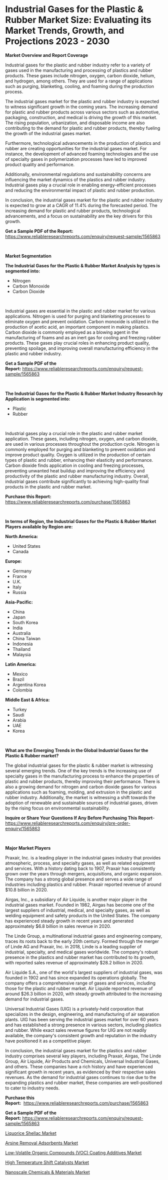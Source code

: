 <p><h1>Industrial Gases for the Plastic & Rubber Market Size: Evaluating its Market Trends, Growth, and Projections 2023 - 2030</h1></p><p><strong>Market Overview and Report Coverage</strong></p>
<p><p>Industrial gases for the plastic and rubber industry refer to a variety of gases used in the manufacturing and processing of plastics and rubber products. These gases include nitrogen, oxygen, carbon dioxide, helium, and hydrogen, among others. They are used for a range of applications such as purging, blanketing, cooling, and foaming during the production process.</p><p>The industrial gases market for the plastic and rubber industry is expected to witness significant growth in the coming years. The increasing demand for plastic and rubber products across various sectors such as automotive, packaging, construction, and medical is driving the growth of this market. The rising population, urbanization, and disposable income are also contributing to the demand for plastic and rubber products, thereby fueling the growth of the industrial gases market.</p><p>Furthermore, technological advancements in the production of plastics and rubber are creating opportunities for the industrial gases market. For instance, the development of advanced foaming technologies and the use of specialty gases in polymerization processes have led to improved product quality and performance.</p><p>Additionally, environmental regulations and sustainability concerns are influencing the market dynamics of the plastics and rubber industry. Industrial gases play a crucial role in enabling energy-efficient processes and reducing the environmental impact of plastic and rubber production.</p><p>In conclusion, the industrial gases market for the plastic and rubber industry is expected to grow at a CAGR of 11.4% during the forecasted period. The increasing demand for plastic and rubber products, technological advancements, and a focus on sustainability are the key drivers for this growth.</p></p>
<p><strong>Get a Sample PDF of the Report:</strong> <a href="https://www.reliableresearchreports.com/enquiry/request-sample/1565863">https://www.reliableresearchreports.com/enquiry/request-sample/1565863</a></p>
<p>&nbsp;</p>
<p><strong>Market Segmentation</strong></p>
<p><strong>The Industrial Gases for the Plastic & Rubber Market Analysis by types is segmented into:</strong></p>
<p><ul><li>Nitrogen</li><li>Carbon Monoxide</li><li>Carbon Dioxide</li></ul></p>
<p>&nbsp;</p>
<p><p>Industrial gases are essential in the plastic and rubber market for various applications. Nitrogen is used for purging and blanketing processes to eliminate oxygen and prevent oxidation. Carbon monoxide is utilized in the production of acetic acid, an important component in making plastics. Carbon dioxide is commonly employed as a blowing agent in the manufacturing of foams and as an inert gas for cooling and freezing rubber products. These gases play crucial roles in enhancing product quality, preventing spoilage, and improving overall manufacturing efficiency in the plastic and rubber industry.</p></p>
<p><strong>Get a Sample PDF of the Report:</strong>&nbsp;<a href="https://www.reliableresearchreports.com/enquiry/request-sample/1565863">https://www.reliableresearchreports.com/enquiry/request-sample/1565863</a></p>
<p>&nbsp;</p>
<p><strong>The Industrial Gases for the Plastic & Rubber Market Industry Research by Application is segmented into:</strong></p>
<p><ul><li>Plastic</li><li>Rubber</li></ul></p>
<p>&nbsp;</p>
<p><p>Industrial gases play a crucial role in the plastic and rubber market application. These gases, including nitrogen, oxygen, and carbon dioxide, are used in various processes throughout the production cycle. Nitrogen is commonly employed for purging and blanketing to prevent oxidation and improve product quality. Oxygen is utilized in the production of certain types of plastic and rubber, enhancing their elasticity and performance. Carbon dioxide finds application in cooling and freezing processes, preventing unwanted heat buildup and improving the efficiency and productivity of the plastic and rubber manufacturing industry. Overall, industrial gases contribute significantly to achieving high-quality final products in the plastic and rubber market.</p></p>
<p><strong>Purchase this Report:</strong>&nbsp; <a href="https://www.reliableresearchreports.com/purchase/1565863">https://www.reliableresearchreports.com/purchase/1565863</a></p>
<p>&nbsp;</p>
<p><strong>In terms of Region, the Industrial Gases for the Plastic & Rubber Market Players available by Region are:</strong></p>
<p>
    <p> <strong> North America: </strong>
        <ul>
            <li>United States</li>
            <li>Canada</li>
        </ul>
        </p> 
    <p> <strong> Europe: </strong>
        <ul>
            <li>Germany</li>
            <li>France</li>
            <li>U.K.</li>
            <li>Italy</li>
            <li>Russia</li>
        </ul>
        </p> 
    <p> <strong> Asia-Pacific: </strong>
        <ul>
            <li>China</li>
            <li>Japan</li>
            <li>South Korea</li>
            <li>India</li>
            <li>Australia</li>
            <li>China Taiwan</li>
            <li>Indonesia</li>
            <li>Thailand</li>
            <li>Malaysia</li>
        </ul>
        </p> 
    <p> <strong> Latin America: </strong>
        <ul>
            <li>Mexico</li>
            <li>Brazil</li>
            <li>Argentina Korea</li>
            <li>Colombia</li>
        </ul>
        </p> 
    <p> <strong> Middle East & Africa: </strong>
        <ul>
            <li>Turkey</li>
            <li>Saudi</li>
            <li>Arabia</li>
            <li>UAE</li>
            <li>Korea</li>
        </ul>
    </p>
    </p>
<p>&nbsp;</p>
<p><strong>What are the Emerging Trends in the Global Industrial Gases for the Plastic & Rubber market?</strong></p>
<p><p>The global industrial gases for the plastic & rubber market is witnessing several emerging trends. One of the key trends is the increasing use of specialty gases in the manufacturing process to enhance the properties of plastic and rubber products, thereby improving their performance. There is also a growing demand for nitrogen and carbon dioxide gases for various applications such as foaming, molding, and extrusion in the plastic and rubber industry. Additionally, the market is witnessing a shift towards the adoption of renewable and sustainable sources of industrial gases, driven by the rising focus on environmental sustainability.</p></p>
<p><strong>Inquire or Share Your Questions If Any Before Purchasing This Report</strong>- <a href="https://www.reliableresearchreports.com/enquiry/pre-order-enquiry/1565863">https://www.reliableresearchreports.com/enquiry/pre-order-enquiry/1565863</a></p>
<p>&nbsp;</p>
<p><strong>Major Market Players</strong></p>
<p><p>Praxair, Inc. is a leading player in the industrial gases industry that provides atmospheric, process, and specialty gases, as well as related equipment and services. With a history dating back to 1907, Praxair has consistently grown over the years through mergers, acquisitions, and organic expansion. The company has a strong global presence and serves a wide range of industries including plastics and rubber. Praxair reported revenue of around $10.8 billion in 2020. </p><p>Airgas, Inc., a subsidiary of Air Liquide, is another major player in the industrial gases market. Founded in 1982, Airgas has become one of the largest suppliers of industrial, medical, and specialty gases, as well as welding equipment and safety products in the United States. The company has experienced steady growth in recent years and generated approximately $6.8 billion in sales revenue in 2020.</p><p>The Linde Group, a multinational industrial gases and engineering company, traces its roots back to the early 20th century. Formed through the merger of Linde AG and Praxair, Inc. in 2018, Linde is a leading supplier of industrial, specialty, and medical gases worldwide. The company's robust presence in the plastics and rubber market has contributed to its growth, with reported sales revenue of approximately $28.2 billion in 2020.</p><p>Air Liquide S.A., one of the world's largest suppliers of industrial gases, was founded in 1902 and has since expanded its operations globally. The company offers a comprehensive range of gases and services, including those for the plastic and rubber market. Air Liquide reported revenue of around $26.3 billion in 2020, with steady growth attributed to the increasing demand for industrial gases.</p><p>Universal Industrial Gases (UIG) is a privately-held corporation that specializes in the design, engineering, and manufacturing of air separation plants. UIG has been serving the industrial gases market for over 60 years and has established a strong presence in various sectors, including plastics and rubber. While exact sales revenue figures for UIG are not readily available, the company's consistent growth and reputation in the industry have positioned it as a competitive player.</p><p>In conclusion, the industrial gases market for the plastics and rubber industry comprises several key players, including Praxair, Airgas, The Linde Group, Air Liquide, Air Products and Chemicals, Universal Industrial Gases, and others. These companies have a rich history and have experienced significant growth in recent years, as evidenced by their respective sales revenues. As the demand for industrial gases continues to rise due to the expanding plastics and rubber market, these companies are well-positioned to cater to industry needs.</p></p>
<p><strong>Purchase this Report:</strong>&nbsp;&nbsp;<a href="https://www.reliableresearchreports.com/purchase/1565863">https://www.reliableresearchreports.com/purchase/1565863</a></p>
<p></p>
<p><strong>Get a Sample PDF of the Report:</strong>&nbsp;<a href="https://www.reliableresearchreports.com/enquiry/request-sample/1565863">https://www.reliableresearchreports.com/enquiry/request-sample/1565863</a></p>
<p><p><a href="https://github.com/ruslanpoljakovrd177/Market-Research-Report-List-1/blob/main/liquorice-shellac-market.md">Liquorice Shellac Market</a></p><p><a href="https://github.com/jonneygiverf/Market-Research-Report-List-1/blob/main/arsine-removal-adsorbents-market.md">Arsine Removal Adsorbents Market</a></p><p><a href="https://github.com/grishafomin4852/Market-Research-Report-List-1/blob/main/low-volatile-organic-compounds-voc-coating-additives-market.md">Low-Volatile Organic Compounds (VOC) Coating Additives Market</a></p><p><a href="https://github.com/dziulagalemab/Market-Research-Report-List-1/blob/main/high-temperature-shift-catalysts-market.md">High Temperature Shift Catalysts Market</a></p><p><a href="https://github.com/abbypearson7765/Market-Research-Report-List-1/blob/main/nanoscale-chemicals-materials-market.md">Nanoscale Chemicals & Materials Market</a></p></p>
